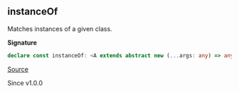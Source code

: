 ## instanceOf

Matches instances of a given class.

**Signature**

```ts
declare const instanceOf: <A extends abstract new (...args: any) => any>(constructor: A) => SafeRefinement<InstanceType<A>, never>
```

[Source](https://github.com/Effect-TS/effect/tree/main/packages/effect/src/Match.ts#L1046)

Since v1.0.0